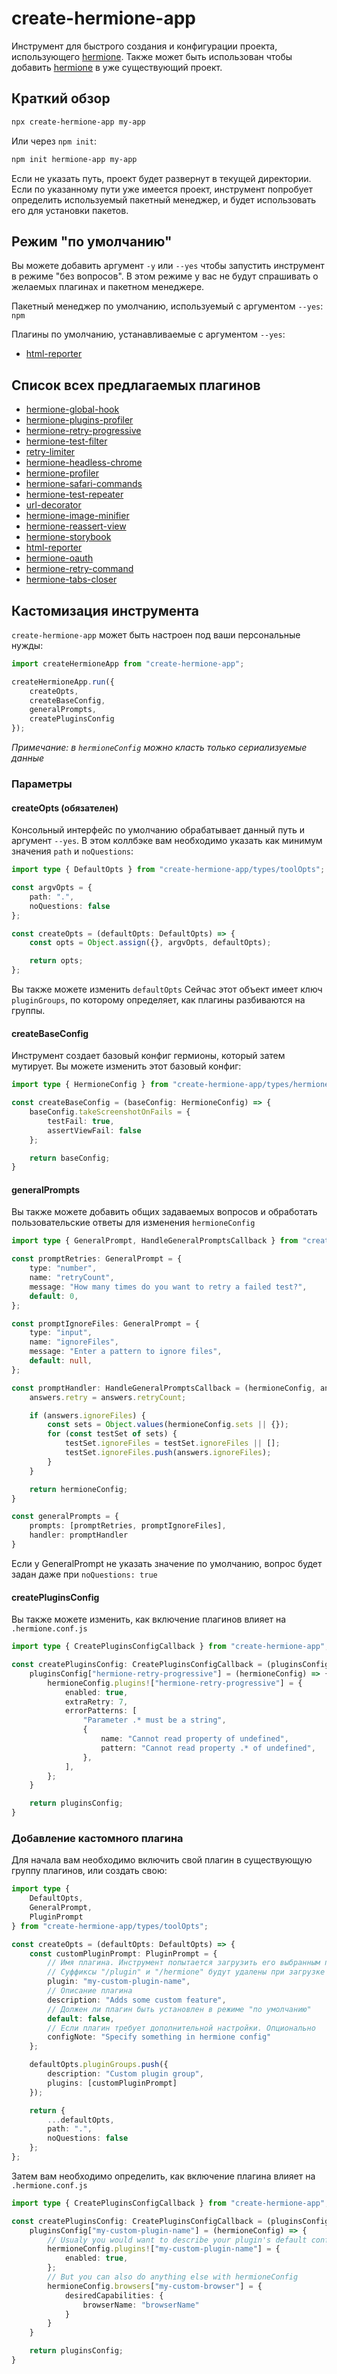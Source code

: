 # create-hermione-app

Инструмент для быстрого создания и конфигурации проекта, использующего [hermione](https://github.com/gemini-testing/hermione).
Также может быть использован чтобы добавить [hermione](https://github.com/gemini-testing/hermione) в уже существующий проект.

## Краткий обзор

```bash
npx create-hermione-app my-app
```

Или через `npm init`:

```bash
npm init hermione-app my-app
```

Если не указать путь, проект будет развернут в текущей директории.
Если по указанному пути уже имеется проект, инструмент попробует определить используемый пакетный менеджер, и будет использовать его для установки пакетов.

## Режим "по умолчанию"

Вы можете добавить аргумент `-y` или `--yes` чтобы запустить инструмент в режиме "без вопросов".
В этом режиме у вас не будут спрашивать о желаемых плагинах и пакетном менеджере.

Пакетный менеджер по умолчанию, используемый с аргументом `--yes`: `npm`

Плагины по умолчанию, устанавливаемые с аргументом `--yes`: 
- [html-reporter](https://github.com/gemini-testing/html-reporter)

## Список всех предлагаемых плагинов

- [hermione-global-hook](https://github.com/gemini-testing/hermione-global-hook)
- [hermione-plugins-profiler](https://github.com/gemini-testing/hermione-plugins-profiler)
- [hermione-retry-progressive](https://github.com/gemini-testing/hermione-retry-progressive)
- [hermione-test-filter](https://github.com/gemini-testing/hermione-test-filter)
- [retry-limiter](https://github.com/gemini-testing/retry-limiter)
- [hermione-headless-chrome](https://github.com/gemini-testing/hermione-headless-chrome)
- [hermione-profiler](https://github.com/gemini-testing/hermione-profiler)
- [hermione-safari-commands](https://github.com/gemini-testing/hermione-safari-commands)
- [hermione-test-repeater](https://github.com/gemini-testing/hermione-test-repeater)
- [url-decorator](https://github.com/gemini-testing/url-decorator)
- [hermione-image-minifier](https://github.com/gemini-testing/hermione-image-minifier)
- [hermione-reassert-view](https://github.com/gemini-testing/hermione-reassert-view)
- [hermione-storybook](https://github.com/gemini-testing/hermione-storybook)
- [html-reporter](https://github.com/gemini-testing/html-reporter)
- [hermione-oauth](https://github.com/gemini-testing/hermione-oauth)
- [hermione-retry-command](https://github.com/gemini-testing/hermione-retry-command)
- [hermione-tabs-closer](https://github.com/gemini-testing/hermione-tabs-closer)

## Кастомизация инструмента

`create-hermione-app` может быть настроен под ваши персональные нужды:

```ts
import createHermioneApp from "create-hermione-app";

createHermioneApp.run({
    createOpts,
    createBaseConfig,
    generalPrompts,
    createPluginsConfig
});
```

*Примечание: в `hermioneConfig` можно класть только сериализуемые данные*

### Параметры

#### createOpts (обязателен)

Консольный интерфейс по умолчанию обрабатывает данный путь и аргумент `--yes`. В этом коллбэке вам необходимо указать как минимум значения `path` и `noQuestions`:

```ts
import type { DefaultOpts } from "create-hermione-app/types/toolOpts";

const argvOpts = {
    path: ".",
    noQuestions: false
};

const createOpts = (defaultOpts: DefaultOpts) => {
    const opts = Object.assign({}, argvOpts, defaultOpts);

    return opts;
};
```
Вы также можете изменить `defaultOpts` Сейчас этот объект имеет ключ `pluginGroups`, по которому определяет, как плагины разбиваются на группы.

#### createBaseConfig

Инструмент создает базовый конфиг гермионы, который затем мутирует. Вы можете изменить этот базовый конфиг:

```ts
import type { HermioneConfig } from "create-hermione-app/types/hermioneConfig";

const createBaseConfig = (baseConfig: HermioneConfig) => {
    baseConfig.takeScreenshotOnFails = {
        testFail: true,
        assertViewFail: false
    };

    return baseConfig;
}
```

#### generalPrompts

Вы также можете добавить общих задаваемых вопросов и обработать пользовательские ответы для изменения `hermioneConfig`

```ts
import type { GeneralPrompt, HandleGeneralPromptsCallback } from "create-hermione-app/types/toolOpts";

const promptRetries: GeneralPrompt = {
    type: "number",
    name: "retryCount",
    message: "How many times do you want to retry a failed test?",
    default: 0,
};

const promptIgnoreFiles: GeneralPrompt = {
    type: "input",
    name: "ignoreFiles",
    message: "Enter a pattern to ignore files",
    default: null,
};

const promptHandler: HandleGeneralPromptsCallback = (hermioneConfig, answers) => {
    answers.retry = answers.retryCount;

    if (answers.ignoreFiles) {
        const sets = Object.values(hermioneConfig.sets || {});
        for (const testSet of sets) {
            testSet.ignoreFiles = testSet.ignoreFiles || [];
            testSet.ignoreFiles.push(answers.ignoreFiles);
        }
    }

    return hermioneConfig;
}

const generalPrompts = {
    prompts: [promptRetries, promptIgnoreFiles],
    handler: promptHandler
}
```

Если у GeneralPrompt не указать значение по умолчанию, вопрос будет задан даже при `noQuestions: true`

#### createPluginsConfig

Вы также можете изменить, как включение плагинов влияет на `.hermione.conf.js`

```ts
import type { CreatePluginsConfigCallback } from "create-hermione-app";

const createPluginsConfig: CreatePluginsConfigCallback = (pluginsConfig) => {
    pluginsConfig["hermione-retry-progressive"] = (hermioneConfig) => {
        hermioneConfig.plugins!["hermione-retry-progressive"] = {
            enabled: true,
            extraRetry: 7,
            errorPatterns: [
                "Parameter .* must be a string",
                {
                    name: "Cannot read property of undefined",
                    pattern: "Cannot read property .* of undefined",
                },
            ],
        };
    }

    return pluginsConfig;
}
```

### Добавление кастомного плагина

Для начала вам необходимо включить свой плагин в существующую группу плагинов, или создать свою:

```ts
import type {
    DefaultOpts,
    GeneralPrompt,
    PluginPrompt
} from "create-hermione-app/types/toolOpts";

const createOpts = (defaultOpts: DefaultOpts) => {
    const customPluginPrompt: PluginPrompt = {
        // Имя плагина. Инструмент попытается загрузить его выбранным пакетнм менеджером
        // Суффиксы "/plugin" и "/hermione" будут удалены при загрузке
        plugin: "my-custom-plugin-name",
        // Описание плагина
        description: "Adds some custom feature",
        // Должен ли плагин быть установлен в режиме "по умолчанию"
        default: false,
        // Если плагин требует дополнительной настройки. Опционально
        configNote: "Specify something in hermione config"
    };

    defaultOpts.pluginGroups.push({
        description: "Custom plugin group",
        plugins: [customPluginPrompt]
    });

    return {
        ...defaultOpts,
        path: ".",
        noQuestions: false
    };
};
```

Затем вам необходимо определить, как включение плагина влияет на `.hermione.conf.js`

```ts
import type { CreatePluginsConfigCallback } from "create-hermione-app";

const createPluginsConfig: CreatePluginsConfigCallback = (pluginsConfig) => {
    pluginsConfig["my-custom-plugin-name"] = (hermioneConfig) => {
        // Usualy you would want to describe your plugin's default config
        hermioneConfig.plugins!["my-custom-plugin-name"] = {
            enabled: true,
        };
        // But you can also do anything else with hermioneConfig
        hermioneConfig.browsers["my-custom-browser"] = {
            desiredCapabilities: {
                browserName: "browserName"
            }
        }
    }

    return pluginsConfig;
}
```